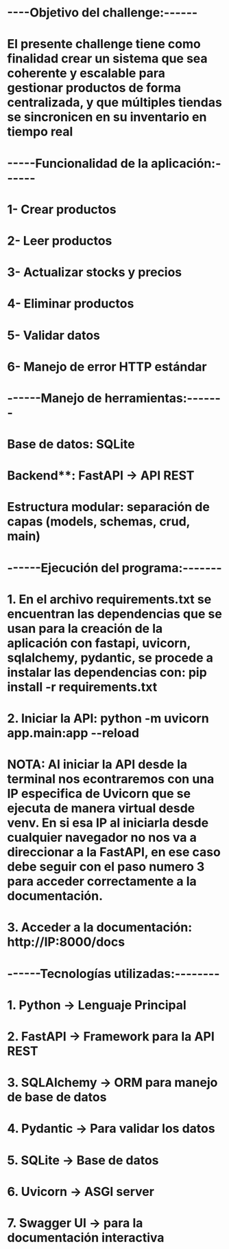 # ----Objetivo del challenge:------
# El presente challenge tiene como finalidad crear un sistema que sea coherente y escalable para gestionar productos de forma centralizada, y que múltiples tiendas se sincronicen en su inventario en tiempo real

# -----Funcionalidad de la aplicación:------
# 1- Crear productos
# 2- Leer productos
# 3- Actualizar stocks y precios
# 4- Eliminar productos
# 5- Validar datos
# 6- Manejo de error HTTP estándar

# ------Manejo de herramientas:-------
# Base de datos: SQLite 
# Backend**: FastAPI → API REST 
# Estructura modular: separación de capas (models, schemas, crud, main)


# ------Ejecución del programa:-------
# 1. En el archivo requirements.txt se encuentran las dependencias que se usan para la creación de la aplicación con fastapi, uvicorn, sqlalchemy, pydantic, se procede a instalar las dependencias con: pip install -r requirements.txt

# 2. Iniciar la API: python -m uvicorn app.main:app --reload

# NOTA: Al iniciar la API desde la terminal nos econtraremos con una IP especifica de Uvicorn que se ejecuta de manera virtual desde venv. En si esa IP al iniciarla desde cualquier navegador no nos va a direccionar a la FastAPI, en ese caso debe seguir con el paso numero 3 para acceder correctamente a la documentación. 
# 3. Acceder a la documentación: http://IP:8000/docs


# ------Tecnologías utilizadas:--------
# 1. Python -> Lenguaje Principal
# 2. FastAPI -> Framework para la API REST
# 3. SQLAlchemy -> ORM para manejo de base de datos
# 4. Pydantic -> Para validar los datos 
# 5. SQLite -> Base de datos 
# 6. Uvicorn -> ASGI server
# 7. Swagger UI -> para la documentación interactiva

